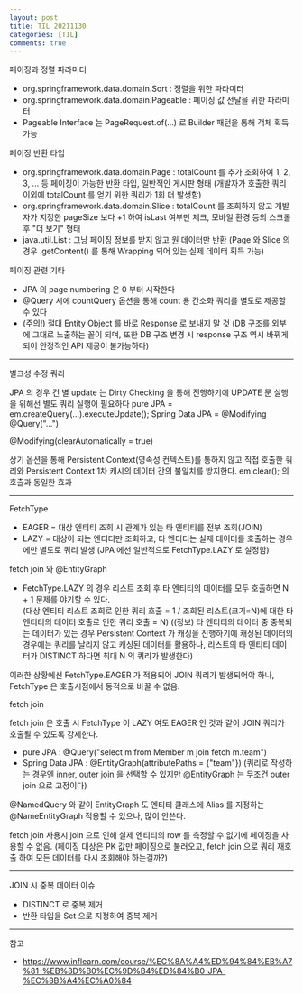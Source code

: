 ```yaml
---
layout: post
title: TIL 20211130
categories: [TIL]
comments: true
---
```


페이징과 정렬 파라미터

- org.springframework.data.domain.Sort : 정렬을 위한 파라미터
- org.springframework.data.domain.Pageable : 페이징 값 전달을 위한 파라미터
- Pageable Interface 는 PageRequest.of(...) 로 Builder 패턴을 통해 객체 획득 가능


페이징 반환 타입

- org.springframework.data.domain.Page : totalCount 를 추가 조회하여 1, 2, 3, ... 등 페이징이 가능한 반환 타입, 일반적인 게시판 형태 (개발자가 호출한 쿼리 이외에 totalCount 를 얻기 위한 쿼리가 1회 더 발생함)
- org.springframework.data.domain.Slice : totalCount 를 조회하지 않고 개발자가 지정한 pageSize 보다 +1 하여 isLast 여부만 체크, 모바일 환경 등의 스크롤 후 "더 보기" 형태
- java.util.List : 그냥 페이징 정보를 받지 않고 원 데이터만 반환
(Page 와 Slice 의 경우 .getContent() 를 통해 Wrapping 되어 있는 실제 데이터 획득 가능)


페이징 관련 기타

- JPA 의 page numbering 은 0 부터 시작한다
- @Query 시에 countQuery 옵션을 통해 count 용 간소화 쿼리를 별도로 제공할 수 있다
- (주의!) 절대 Entity Object 를 바로 Response 로 보내지 말 것 (DB 구조를 외부에 그대로 노출하는 꼴이 되며, 또한 DB 구조 변경 시 response 구조 역시 바뀌게 되어 안정적인 API 제공이 불가능하다)

-----------

벌크성 수정 쿼리

JPA 의 경우 건 별 update 는 Dirty Checking 을 통해 진행하기에 UPDATE 문 실행을 위해선 별도 쿼리 실행이 필요하다
pure JPA = em.createQuery(...).executeUpdate();
Spring Data JPA = @Modifying @Query("...")


@Modifying(clearAutomatically = true)

상기 옵션을 통해 Persistent Context(영속성 컨텍스트)를 통하지 않고 직접 호출한 쿼리와 Persistent Context 1차 캐시의 데이터 간의 불일치를 방지한다. 
em.clear(); 의 호출과 동일한 효과

-----------

FetchType

- EAGER = 대상 엔티티 조회 시 관계가 있는 타 엔티티를 전부 조회(JOIN)
- LAZY = 대상이 되는 엔티티만 조회하고, 타 엔티티는 실제 데이터를 호출하는 경우에만 별도로 쿼리 발생
(JPA 에선 일반적으로 FetchType.LAZY 로 설정함)


fetch join 와 @EntityGraph

- FetchType.LAZY 의 경우 리스트 조회 후 타 엔티티의 데이터를 모두 호출하면 N + 1 문제를 야기할 수 있다.  
(대상 엔티티 리스트 조회로 인한 쿼리 호출 = 1 / 조회된 리스트(크기=N)에 대한 타 엔티티의 데이터 호출로 인한 쿼리 호출 = N)
((정보) 타 엔티티의 데이터 중 중복되는 데이터가 있는 경우 Persistent Context 가 캐싱을 진행하기에 캐싱된 데이터의 경우에는 쿼리를 날리지 않고 캐싱된 데이터를 활용하나, 리스트의 타 엔티티 데이터가 DISTINCT 하다면 최대 N 의 쿼리가 발생한다)

이러한 상황에선 FetchType.EAGER 가 적용되어 JOIN 쿼리가 발생되어야 하나, FetchType 은 호출시점에서 동적으로 바꿀 수 없음.


fetch join

fetch join 은 호출 시 FetchType 이 LAZY 여도 EAGER 인 것과 같이 JOIN 쿼리가 호출될 수 있도록 강제한다.
- pure JPA : @Query("select m from Member m join fetch m.team")
- Spring Data JPA : @EntityGraph(attributePaths = {"team"})
(쿼리로 작성하는 경우엔 inner, outer join 을 선택할 수 있지만 @EntityGraph 는 무조건 outer join 으로 고정이다)

@NamedQuery 와 같이 EntityGraph 도 엔티티 클래스에 Alias 를 지정하는 @NameEntityGraph 적용할 수 있으나, 많이 안쓴다.

fetch join 사용시 join 으로 인해 실제 엔티티의 row 를 측정할 수 없기에 페이징을 사용할 수 없음.
(페이징 대상은 PK 값만 페이징으로 불러오고, fetch join 으로 쿼리 재호출 하여 모든 데이터를 다시 조회해야 하는걸까?)

-----------

JOIN 시 중복 데이터 이슈
- DISTINCT 로 중복 제거
- 반환 타입을 Set 으로 지정하여 중복 제거

-----------

참고

- https://www.inflearn.com/course/%EC%8A%A4%ED%94%84%EB%A7%81-%EB%8D%B0%EC%9D%B4%ED%84%B0-JPA-%EC%8B%A4%EC%A0%84
